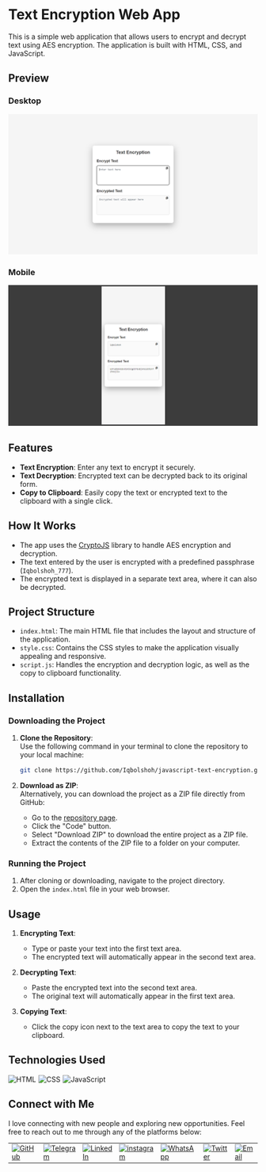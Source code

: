 # Text Encryption Web App

This is a simple web application that allows users to encrypt and decrypt text using AES encryption. The application is built with HTML, CSS, and JavaScript.

## Preview

### Desktop

![Desktop Preview](./images/banner.png)

### Mobile

![Mobile Preview](./images/mobile.png)

## Features

- **Text Encryption**: Enter any text to encrypt it securely.
- **Text Decryption**: Encrypted text can be decrypted back to its original form.
- **Copy to Clipboard**: Easily copy the text or encrypted text to the clipboard with a single click.

## How It Works

- The app uses the [CryptoJS](https://cdnjs.com/libraries/crypto-js) library to handle AES encryption and decryption.
- The text entered by the user is encrypted with a predefined passphrase (`Iqbolshoh_777`).
- The encrypted text is displayed in a separate text area, where it can also be decrypted.

## Project Structure

- `index.html`: The main HTML file that includes the layout and structure of the application.
- `style.css`: Contains the CSS styles to make the application visually appealing and responsive.
- `script.js`: Handles the encryption and decryption logic, as well as the copy to clipboard functionality.

## Installation

### Downloading the Project

1. **Clone the Repository**:  
   Use the following command in your terminal to clone the repository to your local machine:
   ```bash
   git clone https://github.com/Iqbolshoh/javascript-text-encryption.git
   ```

2. **Download as ZIP**:  
   Alternatively, you can download the project as a ZIP file directly from GitHub:
   - Go to the [repository page](https://github.com/Iqbolshoh/javascript-text-encryption).
   - Click the "Code" button.
   - Select "Download ZIP" to download the entire project as a ZIP file.
   - Extract the contents of the ZIP file to a folder on your computer.

### Running the Project

1. After cloning or downloading, navigate to the project directory.
2. Open the `index.html` file in your web browser.

## Usage

1. **Encrypting Text**:
   - Type or paste your text into the first text area.
   - The encrypted text will automatically appear in the second text area.

2. **Decrypting Text**:
   - Paste the encrypted text into the second text area.
   - The original text will automatically appear in the first text area.

3. **Copying Text**:
   - Click the copy icon next to the text area to copy the text to your clipboard.

## Technologies Used

<div style="display: flex; flex-wrap: wrap; gap: 5px;">
    <img src="https://img.shields.io/badge/HTML-%23F06529.svg?style=for-the-badge&logo=html5&logoColor=white"
        alt="HTML">
    <img src="https://img.shields.io/badge/CSS-%231572B6.svg?style=for-the-badge&logo=css3&logoColor=white" alt="CSS">
    <img src="https://img.shields.io/badge/JavaScript-%23323330.svg?style=for-the-badge&logo=javascript&logoColor=%23F7DF1E"
        alt="JavaScript">
</div>

## Connect with Me

I love connecting with new people and exploring new opportunities. Feel free to reach out to me through any of the platforms below:

<table>
    <tr>
        <td>
            <a href="https://github.com/iqbolshoh">
                <img src="https://raw.githubusercontent.com/rahuldkjain/github-profile-readme-generator/master/src/images/icons/Social/github.svg"
                    height="48" width="48" alt="GitHub" />
            </a>
        </td>
        <td>
            <a href="https://t.me/iqbolshoh_777">
                <img src="https://github.com/gayanvoice/github-active-users-monitor/blob/master/public/images/icons/telegram.svg"
                    height="48" width="48" alt="Telegram" />
            </a>
        </td>
        <td>
            <a href="https://www.linkedin.com/in/iiqbolshoh/">
                <img src="https://github.com/gayanvoice/github-active-users-monitor/blob/master/public/images/icons/linkedin.svg"
                    height="48" width="48" alt="LinkedIn" />
            </a>
        </td>
        <td>
            <a href="https://instagram.com/iqbolshoh_777" target="blank"><img align="center"
                    src="https://raw.githubusercontent.com/rahuldkjain/github-profile-readme-generator/master/src/images/icons/Social/instagram.svg"
                    alt="instagram" height="48" width="48" /></a>
        </td>
        <td>
            <a href="https://wa.me/qr/22PVFQSMQQX4F1">
                <img src="https://github.com/gayanvoice/github-active-users-monitor/blob/master/public/images/icons/whatsapp.svg"
                    height="48" width="48" alt="WhatsApp" />
            </a>
        </td>
        <td>
            <a href="https://x.com/iqbolshoh_777">
                <img src="https://img.shields.io/badge/X-000000?style=for-the-badge&logo=x&logoColor=white" height="48"
                    width="48" alt="Twitter" />
            </a>
        </td>
        <td>
            <a href="mailto:iilhomjonov777@gmail.com">
                <img src="https://github.com/gayanvoice/github-active-users-monitor/blob/master/public/images/icons/gmail.svg"
                    height="48" width="48" alt="Email" />
            </a>
        </td>
    </tr>
</table>

